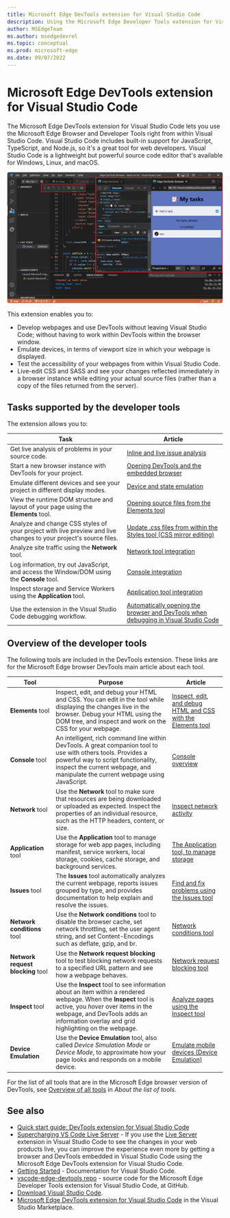 ```yaml
---
title: Microsoft Edge DevTools extension for Visual Studio Code
description: Using the Microsoft Edge Developer Tools extension for Visual Studio Code.
author: MSEdgeTeam
ms.author: msedgedevrel
ms.topic: conceptual
ms.prod: microsoft-edge
ms.date: 09/07/2022
---
```

# Microsoft Edge DevTools extension for Visual Studio Code
<!-- this is the main landing (firstchild) page for the DevTools extension TOC bucket -->

<!-- heading convention in these files: skip h3's; tag subheadings as h4's instead -->

<!-- lexicon (except when quoting a UI string):
Microsoft Edge DevTools extension for Visual Studio Code
Microsoft Edge DevTools extension
CSS Mirroring
CSS mirror editing (lowercased in UI, initcapped at gh)
-->

The Microsoft Edge DevTools extension for Visual Studio Code lets you use the Microsoft Edge Browser and Developer Tools right from within Visual Studio Code.  Visual Studio Code includes built-in support for JavaScript, TypeScript, and Node.js, so it's a great tool for web developers.  Visual Studio Code is a lightweight but powerful source code editor that's available for Windows, Linux, and macOS.

![Microsoft Edge Developer Tools and browser preview in Visual Studio Code](microsoft-edge-devtools-extension-images/devtools-extension-v211.png)

This extension enables you to:
*  Develop webpages and use DevTools without leaving Visual Studio Code; without having to work within DevTools within the browser window.
*  Emulate devices, in terms of viewport size in which your webpage is displayed.
*  Test the accessibility of your webpages from within Visual Studio Code.
*  Live-edit CSS and SASS and see your changes reflected immediately in a browser instance while editing your actual source files (rather than a copy of the files returned from the server).


<!-- ====================================================================== -->
## Tasks supported by the developer tools

The extension allows you to:

| Task | Article |
|---|---|
| Get live analysis of problems in your source code. | [Inline and live issue analysis](./microsoft-edge-devtools-extension/inline-live-issue-analysis.md) |
| Start a new browser instance with DevTools for your project. | [Opening DevTools and the embedded browser](./microsoft-edge-devtools-extension/open-devtools-and-embedded-browser.md) |
| Emulate different devices and see your project in different display modes. | [Device and state emulation](./microsoft-edge-devtools-extension/device-state-emulation.md) |
| View the runtime DOM structure and layout of your page using the **Elements** tool. | [Opening source files from the Elements tool](./microsoft-edge-devtools-extension/opening-source-files-from-elements-tool.md) |
| Analyze and change CSS styles of your project with live preview and live changes to your project's source files. | [Update .css files from within the Styles tool (CSS mirror editing)](./microsoft-edge-devtools-extension/css-mirror-editing-styles-tab.md) |
| Analyze site traffic using the **Network** tool. | [Network tool integration](./microsoft-edge-devtools-extension/network-tool-integration.md) |
| Log information, try out JavaScript, and access the Window/DOM using the **Console** tool. | [Console integration](./microsoft-edge-devtools-extension/console-integration.md) |
| Inspect storage and Service Workers using the **Application** tool. | [Application tool integration](./microsoft-edge-devtools-extension/application-tool-integration.md) |
| Use the extension in the Visual Studio Code debugging workflow. | [Automatically opening the browser and DevTools when debugging in Visual Studio Code](./microsoft-edge-devtools-extension/debugging-a-webpage.md) |


<!-- ====================================================================== -->
## Overview of the developer tools

The following tools are included in the DevTools extension.  These links are for the Microsoft Edge browser DevTools main article about each tool.

| Tool | Purpose | Article |
| --- | --- | --- |
| **Elements** tool | Inspect, edit, and debug your HTML and CSS.  You can edit in the tool while displaying the changes live in the browser.  Debug your HTML using the DOM tree, and inspect and work on the CSS for your webpage. | [Inspect, edit, and debug HTML and CSS with the Elements tool](../devtools-guide-chromium/elements-tool/elements-tool.md) |
| **Console** tool | An intelligent, rich command line within DevTools.  A great companion tool to use with others tools.  Provides a powerful way to script functionality, inspect the current webpage, and manipulate the current webpage using JavaScript. | [Console overview](../devtools-guide-chromium/console/index.md) |
| **Network** tool | Use the **Network** tool to make sure that resources are being downloaded or uploaded as expected.  Inspect the properties of an individual resource, such as the HTTP headers, content, or size. | [Inspect network activity](../devtools-guide-chromium/network/index.md) |
| **Application** tool | Use the **Application** tool to manage storage for web app pages, including manifest, service workers, local storage, cookies, cache storage, and background services. | [The Application tool, to manage storage](../devtools-guide-chromium/storage/application-tool.md) |
| **Issues** tool | The **Issues** tool automatically analyzes the current webpage, reports issues grouped by type, and provides documentation to help explain and resolve the issues. | [Find and fix problems using the Issues tool](../devtools-guide-chromium/issues/index.md) |
| **Network conditions** tool | Use the **Network conditions** tool to disable the browser cache, set network throttling, set the user agent string, and set Content-Encodings such as deflate, gzip, and br. | [Network conditions tool](../devtools-guide-chromium/network-conditions/network-conditions-tool.md) |
| **Network request blocking** tool | Use the **Network request blocking** tool to test blocking network requests to a specified URL pattern and see how a webpage behaves. | [Network request blocking tool](../devtools-guide-chromium/network-request-blocking/network-request-blocking-tool.md) |
| **Inspect** tool | Use the **Inspect** tool to see information about an item within a rendered webpage.  When the **Inspect** tool is active, you _hover_ over items in the webpage, and DevTools adds an information overlay and grid highlighting on the webpage. | [Analyze pages using the Inspect tool](../devtools-guide-chromium/css/inspect.md) |
| **Device Emulation** | Use the **Device Emulation** tool, also called _Device Simulation Mode_ or _Device Mode_, to approximate how your page looks and responds on a mobile device. | [Emulate mobile devices (Device Emulation)](../devtools-guide-chromium/device-mode/index.md) |


For the list of all tools that are in the Microsoft Edge browser version of DevTools, see [Overview of all tools](../devtools-guide-chromium/about-tools.md#overview-of-all-tools) in _About the list of tools_.


<!-- ====================================================================== -->
## See also

* [Quick start guide: DevTools extension for Visual Studio Code](./microsoft-edge-devtools-extension/quick-start-guide.md)
* [Supercharging VS Code Live Server](https://dev.to/codepo8/supercharging-vs-code-live-server-1bgi) - If you use the [Live Server](https://marketplace.visualstudio.com/items?itemName=ritwickdey.LiveServer) extension in Visual Studio Code to see the changes in your web products live, you can improve the experience even more by getting a browser and DevTools embedded in Visual Studio Code using the Microsoft Edge DevTools extension for Visual Studio Code.
* [Getting Started](https://code.visualstudio.com/Docs) - Documentation for Visual Studio Code.
* [vscode-edge-devtools repo](https://github.com/microsoft/vscode-edge-devtools) - source code for the Microsoft Edge Developer Tools extension for Visual Studio Code, at GitHub.
* [Download Visual Studio Code](https://code.visualstudio.com).
* [Microsoft Edge DevTools extension for Visual Studio Code](https://aka.ms/devtools-for-code) in the Visual Studio Marketplace.

